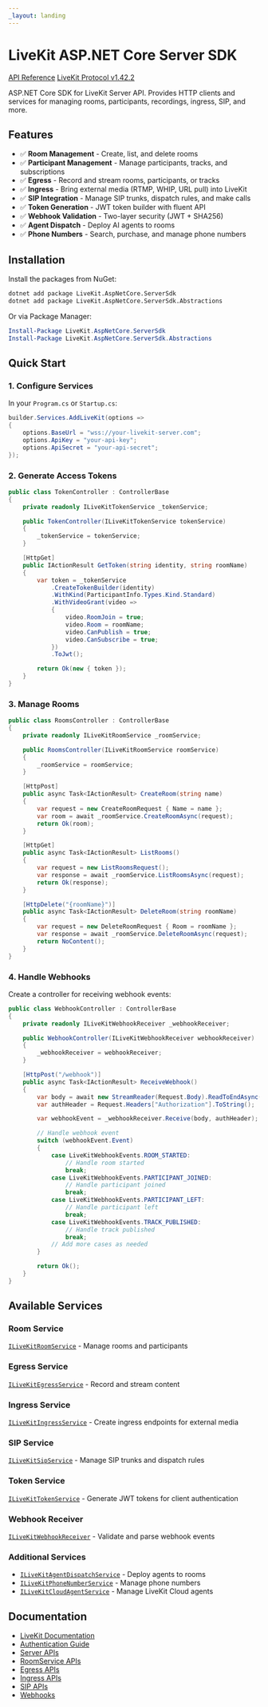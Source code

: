 ```yaml
---
_layout: landing
---
```


# LiveKit ASP.NET Core Server SDK

[API Reference](/api/LiveKit.html)
[LiveKit Protocol v1.42.2](https://github.com/livekit/protocol/tree/v1.42.2)

ASP.NET Core SDK for LiveKit Server API. Provides HTTP clients and services for managing rooms, participants, recordings, ingress, SIP, and more.

## Features

- ✅ **Room Management** - Create, list, and delete rooms
- ✅ **Participant Management** - Manage participants, tracks, and subscriptions
- ✅ **Egress** - Record and stream rooms, participants, or tracks
- ✅ **Ingress** - Bring external media (RTMP, WHIP, URL pull) into LiveKit
- ✅ **SIP Integration** - Manage SIP trunks, dispatch rules, and make calls
- ✅ **Token Generation** - JWT token builder with fluent API
- ✅ **Webhook Validation** - Two-layer security (JWT + SHA256)
- ✅ **Agent Dispatch** - Deploy AI agents to rooms
- ✅ **Phone Numbers** - Search, purchase, and manage phone numbers

## Installation

Install the packages from NuGet:

```bash
dotnet add package LiveKit.AspNetCore.ServerSdk
dotnet add package LiveKit.AspNetCore.ServerSdk.Abstractions
```

Or via Package Manager:

```ps1
Install-Package LiveKit.AspNetCore.ServerSdk
Install-Package LiveKit.AspNetCore.ServerSdk.Abstractions
```

## Quick Start

### 1. Configure Services

In your `Program.cs` or `Startup.cs`:

```csharp
builder.Services.AddLiveKit(options =>
{
    options.BaseUrl = "wss://your-livekit-server.com";
    options.ApiKey = "your-api-key";
    options.ApiSecret = "your-api-secret";
});
```

### 2. Generate Access Tokens

```csharp
public class TokenController : ControllerBase
{
    private readonly ILiveKitTokenService _tokenService;

    public TokenController(ILiveKitTokenService tokenService)
    {
        _tokenService = tokenService;
    }

    [HttpGet]
    public IActionResult GetToken(string identity, string roomName)
    {
        var token = _tokenService
            .CreateTokenBuilder(identity)
            .WithKind(ParticipantInfo.Types.Kind.Standard)
            .WithVideoGrant(video =>
            {
                video.RoomJoin = true;
                video.Room = roomName;
                video.CanPublish = true;
                video.CanSubscribe = true;
            })
            .ToJwt();

        return Ok(new { token });
    }
}
```

### 3. Manage Rooms

```csharp
public class RoomsController : ControllerBase
{
    private readonly ILiveKitRoomService _roomService;

    public RoomsController(ILiveKitRoomService roomService)
    {
        _roomService = roomService;
    }

    [HttpPost]
    public async Task<IActionResult> CreateRoom(string name)
    {
        var request = new CreateRoomRequest { Name = name };
        var room = await _roomService.CreateRoomAsync(request);
        return Ok(room);
    }

    [HttpGet]
    public async Task<IActionResult> ListRooms()
    {
        var request = new ListRoomsRequest();
        var response = await _roomService.ListRoomsAsync(request);
        return Ok(response);
    }

    [HttpDelete("{roomName}")]
    public async Task<IActionResult> DeleteRoom(string roomName)
    {
        var request = new DeleteRoomRequest { Room = roomName };
        var response = await _roomService.DeleteRoomAsync(request);
        return NoContent();
    }
}
```

### 4. Handle Webhooks

Create a controller for receiving webhook events:

```csharp
public class WebhookController : ControllerBase
{
    private readonly ILiveKitWebhookReceiver _webhookReceiver;

    public WebhookController(ILiveKitWebhookReceiver webhookReceiver)
    {
        _webhookReceiver = webhookReceiver;
    }

    [HttpPost("/webhook")]
    public async Task<IActionResult> ReceiveWebhook()
    {
        var body = await new StreamReader(Request.Body).ReadToEndAsync();
        var authHeader = Request.Headers["Authorization"].ToString();

        var webhookEvent = _webhookReceiver.Receive(body, authHeader);

        // Handle webhook event
        switch (webhookEvent.Event)
        {
            case LiveKitWebhookEvents.ROOM_STARTED:
                // Handle room started
                break;
            case LiveKitWebhookEvents.PARTICIPANT_JOINED:
                // Handle participant joined
                break;
            case LiveKitWebhookEvents.PARTICIPANT_LEFT:
                // Handle participant left
                break;
            case LiveKitWebhookEvents.TRACK_PUBLISHED:
                // Handle track published
                break;
            // Add more cases as needed
        }

        return Ok();
    }
}
```

## Available Services

### Room Service
[`ILiveKitRoomService`](/api/LiveKit.Services.ILiveKitRoomService.html) - Manage rooms and participants

### Egress Service
[`ILiveKitEgressService`](/api/LiveKit.Services.ILiveKitEgressService.html) - Record and stream content

### Ingress Service
[`ILiveKitIngressService`](/api/LiveKit.Services.ILiveKitIngressService.html) - Create ingress endpoints for external media

### SIP Service
[`ILiveKitSipService`](/api/LiveKit.Services.ILiveKitSipService.html) - Manage SIP trunks and dispatch rules

### Token Service
[`ILiveKitTokenService`](/api/LiveKit.Services.ILiveKitTokenService.html) - Generate JWT tokens for client authentication

### Webhook Receiver
[`ILiveKitWebhookReceiver`](/api/LiveKit.Services.ILiveKitWebhookReceiver.html) - Validate and parse webhook events

### Additional Services
- [`ILiveKitAgentDispatchService`](/api/LiveKit.Services.ILiveKitAgentDispatchService.html) - Deploy agents to rooms
- [`ILiveKitPhoneNumberService`](/api/LiveKit.Services.ILiveKitPhoneNumberService.html) - Manage phone numbers
- [`ILiveKitCloudAgentService`](/api/LiveKit.Services.ILiveKitCloudAgentService.html) - Manage LiveKit Cloud agents

## Documentation

- [LiveKit Documentation](https://docs.livekit.io/)
- [Authentication Guide](https://docs.livekit.io/home/get-started/authentication/)
- [Server APIs](https://docs.livekit.io/reference/server/server-apis)
- [RoomService APIs](https://docs.livekit.io/reference/server/server-apis/#room-service)
- [Egress APIs](https://docs.livekit.io/home/egress/api/)
- [Ingress APIs](https://docs.livekit.io/home/ingress/overview/#api)
- [SIP APIs](https://docs.livekit.io/sip/api/)
- [Webhooks](https://docs.livekit.io/home/server/webhooks/)

